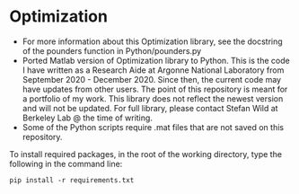 # Optimization
* For more information about this Optimization library, see the docstring of the pounders function in Python/pounders.py
* Ported Matlab version of Optimization library to Python. This is the code I have written as a Research Aide at Argonne National Laboratory from September 2020 - December 2020. Since then, the current code may have updates from other users. The point of this repository is meant for a portfolio of my work. This library does not reflect the newest version and will not be updated. For full library, please contact Stefan Wild at Berkeley Lab @ the time of writing.
* Some of the Python scripts require .mat files that are not saved on this repository.

To install required packages, in the root of the working directory, type the following in the command line:

```
pip install -r requirements.txt
```
